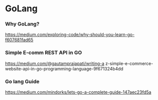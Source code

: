 # GoLang

### Why GoLang?
https://medium.com/exploring-code/why-should-you-learn-go-f607681fad65

### Simple E-comm REST API in GO
https://medium.com/@gautamprajapati/writing-a
z-simple-e-commerce-website-api-in-go-programming-language-9f671324b4dd

### Go lang Guide
https://medium.com/mindorks/lets-go-a-complete-guide-147aec23fd5a

